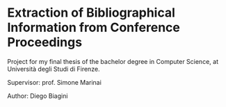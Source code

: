 # Extraction of Bibliographical Information from Conference Proceedings
Project for my final thesis of the bachelor degree in Computer Science, at Università degli Studi di Firenze. 
 
Supervisor: prof. Simone Marinai

Author: Diego Biagini
